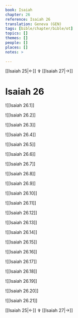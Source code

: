 ```yaml
---
book: Isaiah
chapter: 26
reference: Isaiah 26
translation: Geneva (GEN)
tags: [bible/chapter/bible/ot]
topics: []
themes: []
people: []
places: []
notes: >
  
---
```


[[Isaiah 25|<-]] ✞ [[Isaiah 27|->]]

# Isaiah 26

![[Isaiah 26.1]]

![[Isaiah 26.2]]

![[Isaiah 26.3]]

![[Isaiah 26.4]]

![[Isaiah 26.5]]

![[Isaiah 26.6]]

![[Isaiah 26.7]]

![[Isaiah 26.8]]

![[Isaiah 26.9]]

![[Isaiah 26.10]]

![[Isaiah 26.11]]

![[Isaiah 26.12]]

![[Isaiah 26.13]]

![[Isaiah 26.14]]

![[Isaiah 26.15]]

![[Isaiah 26.16]]

![[Isaiah 26.17]]

![[Isaiah 26.18]]

![[Isaiah 26.19]]

![[Isaiah 26.20]]

![[Isaiah 26.21]]

[[Isaiah 25|<-]] ✞ [[Isaiah 27|->]]
